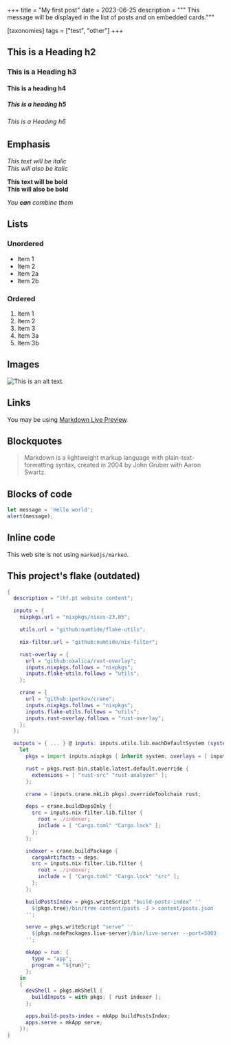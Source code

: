 +++
title = "My first post"
date = 2023-06-25
description = """
This message will be displayed in the list of posts and on embedded cards."""

[taxonomies]
tags = ["test", "other"]
+++

## This is a Heading h2 
### This is a Heading h3
#### This is a heading h4
##### This is a heading h5
###### This is a Heading h6

## Emphasis

*This text will be italic*  
_This will also be italic_

**This text will be bold**  
__This will also be bold__

_You **can** combine them_

## Lists

### Unordered

* Item 1
* Item 2
* Item 2a
* Item 2b

### Ordered

1. Item 1
1. Item 2
1. Item 3
  1. Item 3a
  1. Item 3b

## Images

![This is an alt text.](https://markdownlivepreview.com/image/sample.png "This is a sample image.")

## Links

You may be using [Markdown Live Preview](https://markdownlivepreview.com/).

## Blockquotes

> Markdown is a lightweight markup language with plain-text-formatting syntax, created in 2004 by John Gruber with Aaron Swartz.

## Blocks of code

```js
let message = 'Hello world';
alert(message);
```

## Inline code

This web site is not using `markedjs/marked`.

## This project's flake (outdated)

```nix
{
  description = "lhf.pt website content";

  inputs = {
    nixpkgs.url = "nixpkgs/nixos-23.05";

    utils.url = "github:numtide/flake-utils";

    nix-filter.url = "github:numtide/nix-filter";

    rust-overlay = {
      url = "github:oxalica/rust-overlay";
      inputs.nixpkgs.follows = "nixpkgs";
      inputs.flake-utils.follows = "utils";
    };

    crane = {
      url = "github:ipetkov/crane";
      inputs.nixpkgs.follows = "nixpkgs";
      inputs.flake-utils.follows = "utils";
      inputs.rust-overlay.follows = "rust-overlay";
    };
  };

  outputs = { ... } @ inputs: inputs.utils.lib.eachDefaultSystem (system:
    let
      pkgs = import inputs.nixpkgs { inherit system; overlays = [ inputs.rust-overlay.overlays.default ]; };

      rust = pkgs.rust-bin.stable.latest.default.override {
        extensions = [ "rust-src" "rust-analyzer" ];
      };

      crane = (inputs.crane.mkLib pkgs).overrideToolchain rust;

      deps = crane.buildDepsOnly {
        src = inputs.nix-filter.lib.filter {
          root = ./indexer;
          include = [ "Cargo.toml" "Cargo.lock" ];
        };
      };

      indexer = crane.buildPackage {
        cargoArtifacts = deps;
        src = inputs.nix-filter.lib.filter {
          root = ./indexer;
          include = [ "Cargo.toml" "Cargo.lock" "src" ];
        };
      };

      buildPostsIndex = pkgs.writeScript "build-posts-index" ''
        ${pkgs.tree}/bin/tree content/posts -J > content/posts.json
      '';

      serve = pkgs.writeScript "serve" ''
        ${pkgs.nodePackages.live-server}/bin/live-server --port=5003  --no-browser --cors content
      '';

      mkApp = run: {
        type = "app";
        program = "${run}";
      };
    in
    {
      devShell = pkgs.mkShell {
        buildInputs = with pkgs; [ rust indexer ];
      };

      apps.build-posts-index = mkApp buildPostsIndex;
      apps.serve = mkApp serve;
    });
}
```